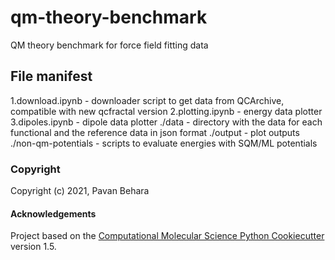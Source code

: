qm-theory-benchmark
==============================
QM theory benchmark for force field fitting data

File manifest
-------------
1.download.ipynb - downloader script to get data from QCArchive, compatible with new qcfractal version
2.plotting.ipynb - energy data plotter
3.dipoles.ipynb - dipole data plotter
./data - directory with the data for each functional and the reference data in json format
./output - plot outputs
./non-qm-potentials - scripts to evaluate energies with SQM/ML potentials

### Copyright

Copyright (c) 2021, Pavan Behara


#### Acknowledgements
 
Project based on the 
[Computational Molecular Science Python Cookiecutter](https://github.com/molssi/cookiecutter-cms) version 1.5.
